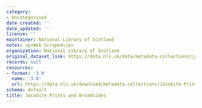 ```yaml
---
category:
- Uncategorised
date_created: ''
date_updated: ''
license: ''
maintainer: National Library of Scotland
notes: <p>Web Scraped</p>
organization: National Library of Scotland
original_dataset_link: https://data.nls.uk/data/metadata-collections/jacobite-prints-broadsides/
records: null
resources:
- format: '3.0'
  name: '3.0'
  url: https://data.nls.uk/download/metadata-collections/Jacobite-Prints-And-Broadsides.zip
schema: default
title: Jacobite Prints and Broadsides
---
```

